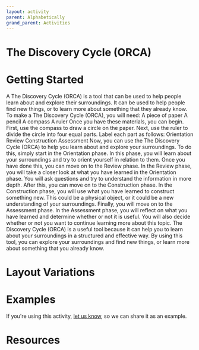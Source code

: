 ```yaml
---
layout: activity
parent: Alphabetically
grand_parent: Activities
---
```


# The Discovery Cycle (ORCA)

# Getting Started

A The Discovery Cycle (ORCA) is a tool that can be used to help people learn about and explore their surroundings. It can be used to help people find new things, or to learn more about something that they already know. To make a The Discovery Cycle (ORCA), you will need: A piece of paper A pencil A compass A ruler Once you have these materials, you can begin. First, use the compass to draw a circle on the paper. Next, use the ruler to divide the circle into four equal parts. Label each part as follows: Orientation Review Construction Assessment Now, you can use the The Discovery Cycle (ORCA) to help you learn about and explore your surroundings. To do this, simply start in the Orientation phase. In this phase, you will learn about your surroundings and try to orient yourself in relation to them. Once you have done this, you can move on to the Review phase. In the Review phase, you will take a closer look at what you have learned in the Orientation phase. You will ask questions and try to understand the information in more depth. After this, you can move on to the Construction phase. In the Construction phase, you will use what you have learned to construct something new. This could be a physical object, or it could be a new understanding of your surroundings. Finally, you will move on to the Assessment phase. In the Assessment phase, you will reflect on what you have learned and determine whether or not it is useful. You will also decide whether or not you want to continue learning more about this topic. The Discovery Cycle (ORCA) is a useful tool because it can help you to learn about your surroundings in a structured and effective way. By using this tool, you can explore your surroundings and find new things, or learn more about something that you already know.

# Layout Variations
# Examples
If you're using this activity, [let us know](https://github.com/Standards-and-Practices/structured-rapid-development/issues/new?assignees=&labels=documentation&template=example-submission.md&title=Example+of+%5Byour+pattern+here%5D), so we can share it as an example.
# Resources